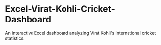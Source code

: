 # Excel-Virat-Kohli-Cricket-Dashboard
An interactive Excel dashboard analyzing Virat Kohli's international cricket statistics.
